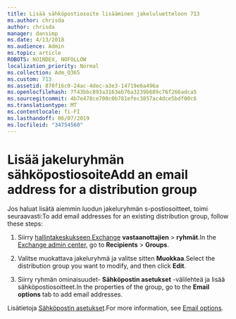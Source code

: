 ```yaml
---
title: Lisää sähköpostiosoite lisääminen jakeluluetteloon 713
ms.author: chrisda
author: chrisda
manager: dansimp
ms.date: 4/13/2018
ms.audience: Admin
ms.topic: article
ROBOTS: NOINDEX, NOFOLLOW
localization_priority: Normal
ms.collection: Adm_O365
ms.custom: 713
ms.assetid: 870f16c0-24ac-4dec-a3e3-14719e6a496a
ms.openlocfilehash: 7f43bbc893a3163eb76a3239b689c76f266adca5
ms.sourcegitcommit: 4b7e478ce700c0b781efec3857ac4dce5bdf00c6
ms.translationtype: MT
ms.contentlocale: fi-FI
ms.lasthandoff: 06/07/2019
ms.locfileid: "34754560"
---
```

# <a name="add-an-email-address-for-a-distribution-group"></a><span data-ttu-id="89f00-102">Lisää jakeluryhmän sähköpostiosoite</span><span class="sxs-lookup"><span data-stu-id="89f00-102">Add an email address for a distribution group</span></span>

<span data-ttu-id="89f00-103">Jos haluat lisätä aiemmin luodun jakeluryhmän s-postiosoitteet, toimi seuraavasti:</span><span class="sxs-lookup"><span data-stu-id="89f00-103">To add email addresses for an existing distribution group, follow these steps:</span></span>

1. <span data-ttu-id="89f00-104">Siirry [hallintakeskukseen Exchange](https://outlook.office365.com/ecp/) **vastaanottajien** \> **ryhmät**.</span><span class="sxs-lookup"><span data-stu-id="89f00-104">In the [Exchange admin center](https://outlook.office365.com/ecp/), go to **Recipients** \> **Groups**.</span></span>

2. <span data-ttu-id="89f00-105">Valitse muokattava jakeluryhmä ja valitse sitten **Muokkaa**.</span><span class="sxs-lookup"><span data-stu-id="89f00-105">Select the distribution group you want to modify, and then click **Edit**.</span></span>

3. <span data-ttu-id="89f00-106">Siirry ryhmän ominaisuudet- **Sähköpostin asetukset** -välilehteä ja lisää sähköpostiosoitteet.</span><span class="sxs-lookup"><span data-stu-id="89f00-106">In the properties of the group, go to the **Email options** tab to add email addresses.</span></span> 

<span data-ttu-id="89f00-107">Lisätietoja [Sähköpostin asetukset](https://technet.microsoft.com/library/bb124513.aspx#emailoptions).</span><span class="sxs-lookup"><span data-stu-id="89f00-107">For more information, see [Email options](https://technet.microsoft.com/library/bb124513.aspx#emailoptions).</span></span>
